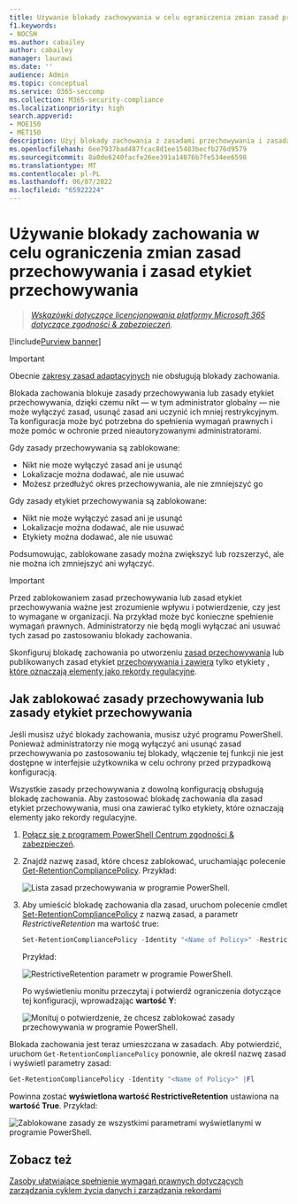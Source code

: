 ```yaml
---
title: Używanie blokady zachowywania w celu ograniczenia zmian zasad przechowywania
f1.keywords:
- NOCSH
ms.author: cabailey
author: cabailey
manager: laurawi
ms.date: ''
audience: Admin
ms.topic: conceptual
ms.service: O365-seccomp
ms.collection: M365-security-compliance
ms.localizationpriority: high
search.appverid:
- MOE150
- MET150
description: Użyj blokady zachowania z zasadami przechowywania i zasadami etykiet przechowywania, aby pomóc w spełnieniu wymagań prawnych i ochronie przed nieautoryzowanymi administratorami.
ms.openlocfilehash: 6ee7937bad487fcac8d1ee15483becfb276d9579
ms.sourcegitcommit: 8a0de6240facfe26ee391a14076b7fe534ee6598
ms.translationtype: MT
ms.contentlocale: pl-PL
ms.lasthandoff: 06/07/2022
ms.locfileid: "65922224"
---
```

# <a name="use-preservation-lock-to-restrict-changes-to-retention-policies-and-retention-label-policies"></a>Używanie blokady zachowania w celu ograniczenia zmian zasad przechowywania i zasad etykiet przechowywania

>*[Wskazówki dotyczące licencjonowania platformy Microsoft 365 dotyczące zgodności & zabezpieczeń](/office365/servicedescriptions/microsoft-365-service-descriptions/microsoft-365-tenantlevel-services-licensing-guidance/microsoft-365-security-compliance-licensing-guidance).*

[!include[Purview banner](../includes/purview-rebrand-banner.md)]

> [!IMPORTANT]
> Obecnie [zakresy zasad adaptacyjnych](retention.md#adaptive-or-static-policy-scopes-for-retention) nie obsługują blokady zachowania.

Blokada zachowania blokuje zasady przechowywania lub zasady etykiet przechowywania, dzięki czemu nikt — w tym administrator globalny — nie może wyłączyć zasad, usunąć zasad ani uczynić ich mniej restrykcyjnym. Ta konfiguracja może być potrzebna do spełnienia wymagań prawnych i może pomóc w ochronie przed nieautoryzowanymi administratorami.

Gdy zasady przechowywania są zablokowane:

- Nikt nie może wyłączyć zasad ani je usunąć
- Lokalizacje można dodawać, ale nie usuwać
- Możesz przedłużyć okres przechowywania, ale nie zmniejszyć go

Gdy zasady etykiet przechowywania są zablokowane:

- Nikt nie może wyłączyć zasad ani je usunąć
- Lokalizacje można dodawać, ale nie usuwać
- Etykiety można dodawać, ale nie usuwać

Podsumowując, zablokowane zasady można zwiększyć lub rozszerzyć, ale nie można ich zmniejszyć ani wyłączyć.

> [!IMPORTANT]
> Przed zablokowaniem zasad przechowywania lub zasad etykiet przechowywania ważne jest zrozumienie wpływu i potwierdzenie, czy jest to wymagane w organizacji. Na przykład może być konieczne spełnienie wymagań prawnych. Administratorzy nie będą mogli wyłączać ani usuwać tych zasad po zastosowaniu blokady zachowania.

Skonfiguruj blokadę zachowania po utworzeniu [zasad przechowywania](create-retention-policies.md) lub publikowanych zasad etykiet [przechowywania i zawiera](create-apply-retention-labels.md) tylko etykiety [, które oznaczają elementy jako rekordy regulacyjne](records-management.md#records).

## <a name="how-to-lock-a-retention-policy-or-retention-label-policy"></a>Jak zablokować zasady przechowywania lub zasady etykiet przechowywania

Jeśli musisz użyć blokady zachowania, musisz użyć programu PowerShell. Ponieważ administratorzy nie mogą wyłączyć ani usunąć zasad przechowywania po zastosowaniu tej blokady, włączenie tej funkcji nie jest dostępne w interfejsie użytkownika w celu ochrony przed przypadkową konfiguracją.

Wszystkie zasady przechowywania z dowolną konfiguracją obsługują blokadę zachowania. Aby zastosować blokadę zachowania dla zasad etykiet przechowywania, musi ona zawierać tylko etykiety, które oznaczają elementy jako rekordy regulacyjne.

1. [Połącz się z programem PowerShell Centrum zgodności & zabezpieczeń](/powershell/exchange/connect-to-scc-powershell).

2. Znajdź nazwę zasad, które chcesz zablokować, uruchamiając polecenie [Get-RetentionCompliancePolicy](/powershell/module/exchange/get-retentioncompliancepolicy). Przykład:
    
   ![Lista zasad przechowywania w programie PowerShell.](../media/retention-policy-preservation-lock-get-retentioncompliancepolicy.PNG)

3. Aby umieścić blokadę zachowania dla zasad, uruchom polecenie cmdlet [Set-RetentionCompliancePolicy](/powershell/module/exchange/set-retentioncompliancepolicy) z nazwą zasad, a parametr *RestrictiveRetention* ma wartość true:
    
    ```powershell
    Set-RetentionCompliancePolicy -Identity "<Name of Policy>" -RestrictiveRetention $true
    ```
    
    Przykład:
    
    ![RestrictiveRetention parametr w programie PowerShell.](../media/retention-policy-preservation-lock-restrictiveretention.PNG)
    
     Po wyświetleniu monitu przeczytaj i potwierdź ograniczenia dotyczące tej konfiguracji, wprowadzając **wartość Y**:
    
   ![Monituj o potwierdzenie, że chcesz zablokować zasady przechowywania w programie PowerShell.](../media/retention-policy-preservation-lock-confirmation-prompt.PNG)

Blokada zachowania jest teraz umieszczana w zasadach. Aby potwierdzić, uruchom `Get-RetentionCompliancePolicy` ponownie, ale określ nazwę zasad i wyświetl parametry zasad:

```powershell
Get-RetentionCompliancePolicy -Identity "<Name of Policy>" |Fl
```

Powinna zostać **wyświetlona wartość RestrictiveRetention** ustawiona na **wartość True**. Przykład:

![Zablokowane zasady ze wszystkimi parametrami wyświetlanymi w programie PowerShell.](../media/retention-policy-preservation-lock-locked-policy.PNG)

## <a name="see-also"></a>Zobacz też

[Zasoby ułatwiające spełnienie wymagań prawnych dotyczących zarządzania cyklem życia danych i zarządzania rekordami](retention-regulatory-requirements.md)
